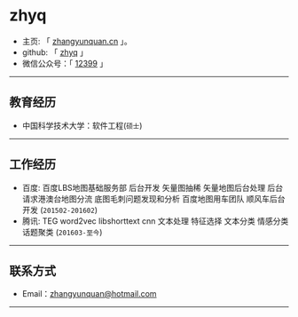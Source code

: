 # zhyq

 - 主页: 「 [zhangyunquan.cn](http://zhangyunquan.cn) 」。
 - github: 「 [zhyq](https://www.github.com/zhyq) 」
 - 微信公众号：「 [12399](https://mp.weixin.qq.com/mp/profile_ext?action=home&__biz=MzU2MTEzODg4Ng==&scene=123&uin=NjM4NjMxODIw&key=76db3e4b493ddfc65bb92fbd6e0b8f6503f979f173d244d27d221dad1b0c260c5c63277d20c6b6b48abf5082c1190d6c86557ba786ad079e92083f3d00ce5a71769b02ec15561bb29a03892196d0e218&devicetype=iMac+MacBookPro12%2C1+OSX+OSX+10.11.5+build(15F34)&version=11020012&lang=zh_CN&a8scene=0&pass_ticket=He0ORGV8r4yeid5OBoAkthEcLj1N3nmzRisKnEC9o04EZ9B2Wu5fyAjiJGU71QDb) 」

---

## 教育经历

 - 中国科学技术大学：软件工程(``` 硕士 ```)

---

## 工作经历
 
 - 百度:  百度LBS地图基础服务部  后台开发 矢量图抽稀 矢量地图后台处理 后台请求港澳台地图分流 底图毛刺问题发现和分析 百度地图用车团队 顺风车后台开发 (``` 201502-201602 ```)
 - 腾讯: TEG  word2vec libshorttext cnn 文本处理 特征选择 文本分类 情感分类 话题聚类 (``` 201603-至今 ```)

---


## 联系方式

- Email：zhangyunquan@hotmail.com 

---

